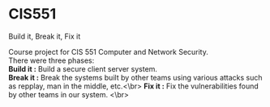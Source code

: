 # CIS551
Build it, Break it, Fix it

Course project for CIS 551 Computer and Network Security.
</br>
There were three phases:</br>
**Build it :** Build a secure client server system.</br>
**Break it :** Break the systems built by other teams using various attacks such as repplay, man in the middle, etc.<\br>
**Fix it   :** Fix the vulnerabilities found by other teams in our system. <\br>
